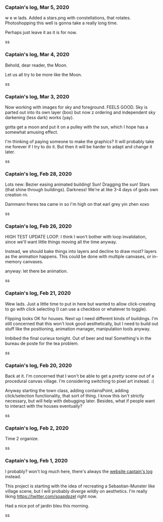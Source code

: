 
### Captain's log, Mar 5, 2020

w e w lads. Added a stars.png with constellations, that rotates. Photoshopping this well is gonna take a really long time.

Perhaps just leave it as it is for now.

ss


### Captain's log, Mar 4, 2020

Behold, dear reader, the Moon.

Let us all try to be more like the Moon.

ss


### Captain's log, Mar 3, 2020

Now working with images for sky and foreground. FEELS GOOD. Sky is parted out into its own layer (boo) but now z ordering and independent sky darkening (less dark) works (yay).

gotta get a moon and put it on a pulley with the sun, which I hope has a somewhat amusing effect.

I'm thinking of paying someone to make the graphics? It will probably take me forever if I try to do it. But then it will be harder to adapt and change it later.

ss

### Captain's log, Feb 28, 2020

Lots new: Bezier easing animated building! Sun! Dragging the sun! Stars (that shine through buildings). Darkness! We're at like 3-4 days of gods own creation rn.

Dammann freres tea came in so I'm high on that earl grey yin zhen xoxo

ss

### Captain's log, Feb 26, 2020

HIGH TEST UPDATE LOOP. I think I won't bother with loop invalidation, since we'll want little things moving all the time anyway.

Instead, we should bake things into layers and decline to draw most? layers as the animation happens. This could be done with multiple canvases, or in-memory canvases.

anyway: let there be animation.

ss

### Captain's log, Feb 21, 2020

Wew lads. Just a little time to put in here but wanted to allow click-creating to go with click selecting (I can use a checkbox or whatever to toggle).

Flipping looks OK for houses. Next up I need different kinds of buildings. I'm still concerned that this won't look good aesthetically, but I need to build out stuff like the positioning, animation manager, manipulation tools anyway.

Imbibed the final curieux tonight. Out of beer and tea! Something's in the bureau de poste for the tea problem.

ss

### Captain's log, Feb 20, 2020

Back at it. I'm concerned that I won't be able to get a *pretty* scene out of a procedural canvas village. I'm considering switching to pixel art instead. :(

Anyway starting the town class, adding containsPoint, adding click/selection functionality, that sort of thing. I know this isn't strictly necessary, but will help with debugging later. Besides, what if people want to interact with the houses eventually?

ss


### Captain's log, Feb 2, 2020

Time 2 organize.

ss

### Captain's log, Feb 1, 2020

I probably? won't log much here, there's always the [website captain's log](https://github.com/simonsarris/site-simonsarris/blob/master/captainslog.md) instead.

This project is starting with the idea of recreating a Sebastian-Munster like village scene,
but I will probably diverge wildly on aesthetics. I'm really liking https://twitter.com/soapdpzel right now.

Had a nice pot of jardin bleu this morning.

ss